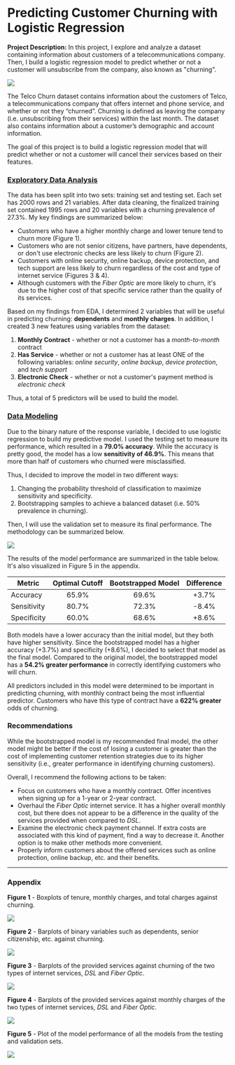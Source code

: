 # Predicting Customer Churning with Logistic Regression

**Project Description:** In this project, I explore and analyze a dataset containing information about customers of a telecommunications company. Then, I build a logistic regression model to predict whether or not a customer will unsubscribe from the company, also known as "churning".

<img src="images/project5_images/churn.png?_raw=true"/>

The Telco Churn dataset contains information about the customers of Telco, a telecommunications company that offers internet and phone service, and whether or not they “churned”. Churning is defined as leaving the company (i.e. unsubscribing from their services) within the last month. The dataset also contains information about a customer’s demographic and account information. 

The goal of this project is to build a logistic regression model that will predict whether or not a customer will cancel their services based on their features.


### [Exploratory Data Analysis](https://github.com/johncarlomaula/telco-churn-project/blob/main/telco_eda.md)

The data has been split into two sets: training set and testing set. Each set has 2000 rows and 21 variables. After data cleaning, the finalized training set contained 1995 rows and 20 variables with a churning prevalence of 27.3%. My key findings are summarized below: 

- Customers who have a higher monthly charge and lower tenure tend to churn more (Figure 1).
- Customers who are not senior citizens, have partners, have dependents, or don't use electronic checks are less likely to churn (Figure 2).
- Customers with online security, online backup, device protection, and tech support are less likely to churn regardless of the cost and type of internet service (Figures 3 & 4). 
- Although customers with the *Fiber Optic* are more likely to churn, it's due to the higher cost of that specific service rather than the quality of its services.

Based on my findings from EDA, I determined 2 variables that will be useful in predicting churning: **dependents** and **monthly charges**. In addition, I created 3 new features using variables from the dataset:

1. **Monthly Contract** - whether or not a customer has a *month-to-month* contract
2. **Has Service** - whether or not a customer has at least ONE of the following variables: *online security*, *online backup*, *device protection*, and *tech support*
3. **Electronic Check** - whether or not a customer's payment method is *electronic check*

Thus, a total of 5 predictors will be used to build the model.

### [Data Modeling](https://github.com/johncarlomaula/telco-churn-project/blob/main/telco_model.md)

Due to the binary nature of the response variable, I decided to use logistic regression to build my predictive model. I used the testing set to measure its performance, which resulted in a **79.0% accuracy**. While the accuracy is pretty good, the model has a low **sensitivity of 46.9%**. This means that more than half of customers who churned were misclassified.

Thus, I decided to improve the model in two different ways:

1. Changing the probability threshold of classification to maximize sensitivity and specificity.
2. Bootstrapping samples to achieve a balanced dataset (i.e. 50% prevalence in churning). 

Then, I will use the validation set to measure its final performance. The methodology can be summarized below.

<img src="images/project5_images/methodology.png?_raw=true"/>

The results of the model performance are summarized in the table below. It's also visualized in Figure 5 in the appendix. 

| Metric | Optimal Cutoff | Bootstrapped Model | Difference |
| --- |  :---------: | :---------: | :---------: |
| Accuracy| 65.9% | 69.6% | +3.7% |
| Sensitivity | 80.7% | 72.3% | -8.4% |
| Specificity | 60.0% | 68.6% | +8.6% |

Both models have a lower accuracy than the initial model, but they both have higher sensitivity. Since the bootstrapped model has a higher accuracy (+3.7%) and specificity (+8.6%), I decided to select that model as the final model. Compared to the original model, the bootstrapped model has a **54.2% greater performance** in correctly identifying customers who will churn. 

All predictors included in this model were determined to be important in predicting churning, with monthly contract being the most influential predictor. Customers who have this type of contract have a **622% greater** odds of churning.

### Recommendations

While the bootstrapped model is my recommended final model, the other model might be better if the cost of losing a customer is greater than the cost of implementing customer retention strategies due to its higher sensitivity (i.e., greater performance in identifying churning customers). 

Overall, I recommend the following actions to be taken:

- Focus on customers who have a monthly contract. Offer incentives when signing up for a 1-year or 2-year contract.
- Overhaul the *Fiber Optic* internet service. It has a higher overall monthly cost, but there does not appear to be a difference in the quality of the services provided when compared to *DSL*. 
- Examine the electronic check payment channel. If extra costs are associated with this kind of payment, find a way to decrease it. Another option is to make other methods more convenient.
- Properly inform customers about the offered services such as online protection, online backup, etc. and their benefits.

---

### Appendix

**Figure 1** - Boxplots of tenure, monthly charges, and total charges against churning.

<img src="images/project5_images/boxplots.png?_raw=true"/>

**Figure 2** - Barplots of binary variables such as dependents, senior citizenship, etc. against churning.

<img src="images/project5_images/binary.png?_raw=true"/>

**Figure 3** - Barplots of the provided services against churning of the two types of internet services, *DSL* and *Fiber Optic*.

<img src="images/project5_images/dsl_optic_churn.png?_raw=true"/>

**Figure 4** - Barplots of the provided services against monthly charges of the two types of internet services, *DSL* and *Fiber Optic*. 

<img src="images/project5_images/dsl_fiber_mc.png?_raw=true"/>

**Figure 5** - Plot of the model performance of all the models from the testing and validation sets.

<img src="images/project5_images/performance.png?_raw=true"/>

